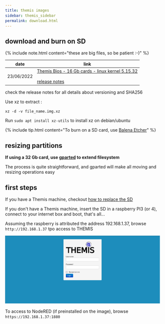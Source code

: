 ```yaml
---
title: themis images
sidebar: themis_sidebar
permalink: download.html
---
```

## download and burn on SD

{% include note.html content="these are big files, so be patient :-)" %}

date | link
--|--
23/06/2022 | [Themis Bios - 16 Gb cards - linux kernel 5.15.32](https://drive.google.com/u/0/uc?id=1874vnJTrYKGkXykJvVuVlcXoWIYOKLQI&export=download)<br><br>[release notes](release_notes.txt)

check the release notes for all details about versioning and SHA256

Use xz to extract :

```
xz -d -v file_name.img.xz
```
Run `sudo apt install xz-utils` to install xz on debian/ubuntu

{% include tip.html content="To burn on a SD card, use [Balena Etcher](https://www.balena.io/etcher)" %}

## resizing partitions

**If using a 32 Gb card, use [gparted](https://gparted.org/) to extend filesystem**

The process is quite straightforward, and gparted will make all moving and resizing operations easy

## first steps

If you have a Themis machine, checkout [how to replace the SD](Themis_change_SD) 

If you don't have a Themis machine, insert the SD in a raspberry PI3 (or 4), connect to your internet box and boot, that's all...

Assuming the raspberry is attributed the address 192.168.1.37, browse `http://192.168.1.37` tpo access to THEMIS

![](BIOS_welcome_screen.png)

To access to NodeRED (if preinstalled on the image), browse `https://192.168.1.37:1880`
